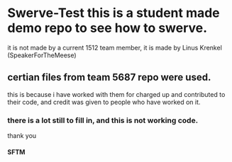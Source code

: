 # Swerve-Test this is a student made demo repo to see how to swerve.
it is not made by a current 1512 team member, it is made by Linus Krenkel (SpeakerForTheMeese)
## certian files from team 5687 repo were used. 
this is because i have worked with them for charged up and contributed to their code, and credit was 
given to people who have worked on it.
### there is a lot still to fill in, and this is not working code.
thank you 
#### SFTM
